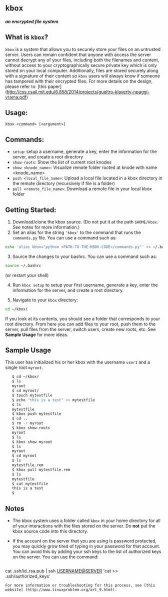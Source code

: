 # `kbox`
##### an encrypted file system

## What is `kbox`?
`kbox` is a system that allows you to securely store your files on an untrusted server. Users can remain confident that anyone with access the server cannot decrypt any of your files, including both the filenames and content, without access to your cryptographically secure private key which is only stored on your local computer. Additionally, files are stored securely along with a signature of their content so `kbox` users will always know if someone has tampered with their encrypted files.
For more details on the design, please refer to:
[this paper] (http://css.csail.mit.edu/6.858/2014/projects/gueltro-klaverty-npaggi-vrama.pdf)

## Usage:
`kbox <command> [<argument>]`

## Commands:
- `setup`: setup a username, generate a key, enter the information for the server, and create a root directory
- `show-roots`: Show the list of current root knodes
- `show <knode_name>`: Visualize remote folder rooted at knode with name <knode_name>
- `push <local_file_name>`: Upload a local file located in a kbox directory in the remote directory (recursively if file is a folder)
- `pull <remote_file_name>`: Download a remote file in your local kbox folder

## Getting Started:
1. Download/clone the kbox source. (Do not put it at the path `$HOME/kbox`. See notes for more information.)
2. Set an alias for the string `'kbox'` to the command that runs the `commands.py` file. You can use a command such as: 

 ```bash
echo 'alias kbox="python <PATH-TO-THE-KBOX-CODE>/commands.py"' >> ~/.bashrc
```

3. Source the changes to your bashrc. You can use a command such as:

  ```bash
  source ~/.bashrc
  ```
(or restart your shell)

4. Run `kbox setup` to setup your first username, generate a key, enter the information for the server, and create a root directory.

5. Navigate to your `kbox` directory:

  ```bash
cd ~/kbox/
``` 
If you look at its contents, you should see a folder that corresponds to your root directory. From here you can add files to your root, push them to the server, pull files from the server, switch users, create new roots, etc. See **Sample Usage** for more ideas.

## Sample Usage
This user has initialized his or her kbox with the username `user1` and a single root `myroot`.

 ```bash
    $ cd ~/kbox/
    $ ls
    myroot
    $ cd myroot/
    $ touch mytestfile
    $ echo "this is a test" >> mytestfile
    $ ls
    mytestfile
    $ kbox push mytestfile
    $ cd ..
    $ rm -r myroot
    $ kbox show-roots
    myroot
    $ ls
    $ kbox show myroot
    $ ls
    myroot
    $ cd myroot
    $ ls
    mytestfile.rem
    $ kbox pull mytestfile.rem
    $ ls
    mytestfile
    $ cat mytestfile
    this is a test
    $
```

## Notes
* The kbox system uses a folder called `kbox` in your home directory for all of your interactions with the files stored on the server. Do **not** put the kbox source code into this directory.
* If the account on the server that you are using is password protected, you may quickly grow tired of typing in your password for that account. You can avoid this by adding your ssh keys to the list of authorized keys on the server. You can use the command:

  ```bash
cat .ssh/id_rsa.pub | ssh <USERNAME@SERVER> 'cat >> .ssh/authorized_keys'
```
For more information or troubleshooting for this process, see [this website] (http://www.linuxproblem.org/art_9.html).

